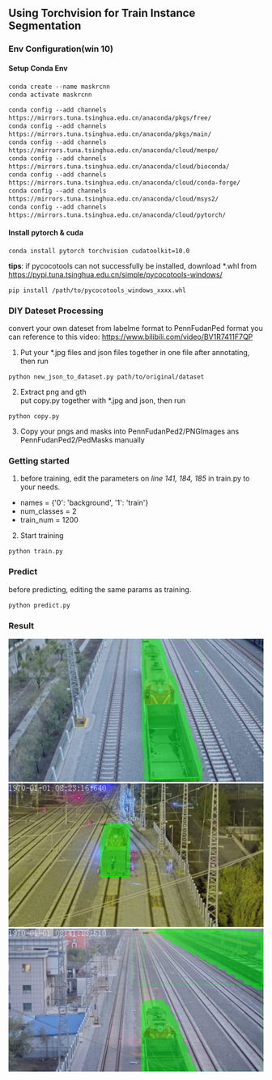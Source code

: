 Using Torchvision for Train Instance Segmentation
--

### Env Configuration(win 10)
#### Setup Conda Env
```
conda create --name maskrcnn
conda activate maskrcnn
```
 
```
conda config --add channels https://mirrors.tuna.tsinghua.edu.cn/anaconda/pkgs/free/
conda config --add channels https://mirrors.tuna.tsinghua.edu.cn/anaconda/pkgs/main/
conda config --add channels https://mirrors.tuna.tsinghua.edu.cn/anaconda/cloud/menpo/
conda config --add channels https://mirrors.tuna.tsinghua.edu.cn/anaconda/cloud/bioconda/
conda config --add channels https://mirrors.tuna.tsinghua.edu.cn/anaconda/cloud/conda-forge/
conda config --add channels https://mirrors.tuna.tsinghua.edu.cn/anaconda/cloud/msys2/
conda config --add channels https://mirrors.tuna.tsinghua.edu.cn/anaconda/cloud/pytorch/
```
#### Install pytorch & cuda
```
conda install pytorch torchvision cudatoolkit=10.0
```

**tips**: if pycocotools can not successfully be installed, download *.whl from
https://pypi.tuna.tsinghua.edu.cn/simple/pycocotools-windows/
```
pip install /path/to/pycocotools_windows_xxxx.whl
```

### DIY Dateset Processing
convert your own dateset from labelme format to PennFudanPed format
you can reference to this video:
https://www.bilibili.com/video/BV1R7411F7QP

1. Put your *.jpg files and json files together in one file after annotating, then run
```
python new_json_to_dataset.py path/to/original/dataset
```

2. Extract png and gth  
put copy.py together with *.jpg and json, then run
```
python copy.py
```

3. Copy your pngs and masks into PennFudanPed2/PNGImages ans PennFudanPed2/PedMasks manually


### Getting started
1. before training, edit the parameters on *line 141, 184, 185* in train.py to your needs. 
* names = {'0': 'background', '1': 'train'}
* num_classes = 2  
* train_num = 1200  

2. Start training
```
python train.py
```

### Predict
before predicting, editing the same params as training.
```
python predict.py
```

### Result
![result1](./Maskrcnn/result_img/result2.png)
![result2](./Maskrcnn/result_img/result3.png)
![result3](./Maskrcnn/result_img/result4.png)





